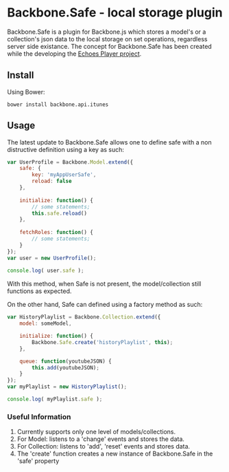 # Backbone.Safe - local storage plugin
Backbone.Safe is a plugin for Backbone.js which stores a model's or a collection's json data to the local storage on set operations, regardless server side existance.
The concept for Backbone.Safe has been created while the developing the [Echoes Player project](https://github.com/orizens/echoes).
## Install

Using Bower:
```
bower install backbone.api.itunes
```

## Usage
The latest update to Backbone.Safe allows one to define safe with a non distructive definition using a key as such:
```javascript
var UserProfile = Backbone.Model.extend({
	safe: {
		key: 'myAppUserSafe',
		reload: false
	},
 
	initialize: function() {
		// some statements;
		this.safe.reload()
	},
 
	fetchRoles: function() {
		// some statements;
	}
});
var user = new UserProfile();
 
console.log( user.safe );
```
With this method, when Safe is not present, the model/collection still functions as expected.

On the other hand, Safe can defined using a factory method as such:
```javascript
var HistoryPlaylist = Backbone.Collection.extend({
	model: someModel,

	initialize: function() {
		Backbone.Safe.create('historyPlaylist', this);
	},

	queue: function(youtubeJSON) {
		this.add(youtubeJSON);
	}
});
var myPlaylist = new HistoryPlaylist();

console.log( myPlaylist.safe );
```

### Useful Information
1. Currently supports only one level of models/collections.
2. For Model: listens to a 'change' events and stores the data.
3. For Collection: listens to 'add', 'reset' events and stores data.
4. The 'create' function creates a new instance of Backbone.Safe in the 'safe' property
